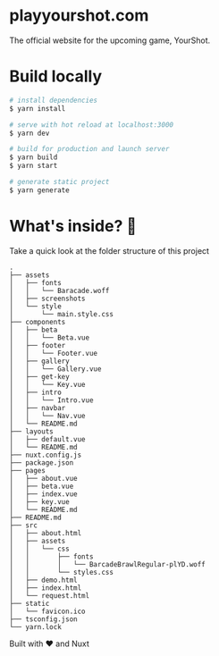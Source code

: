 # playyourshot.com

The official website for the upcoming game, YourShot. 

# Build locally

```bash
# install dependencies
$ yarn install

# serve with hot reload at localhost:3000
$ yarn dev

# build for production and launch server
$ yarn build
$ yarn start

# generate static project
$ yarn generate
```

# What's inside? 📁

Take a quick look at the folder structure of this project

```
.
├── assets
│   ├── fonts
│   │   └── Baracade.woff
│   ├── screenshots
│   └── style
│       └── main.style.css
├── components
│   ├── beta
│   │   └── Beta.vue
│   ├── footer
│   │   └── Footer.vue
│   ├── gallery
│   │   └── Gallery.vue
│   ├── get-key
│   │   └── Key.vue
│   ├── intro
│   │   └── Intro.vue
│   ├── navbar
│   │   └── Nav.vue
│   └── README.md
├── layouts
│   ├── default.vue
│   └── README.md
├── nuxt.config.js
├── package.json
├── pages
│   ├── about.vue
│   ├── beta.vue
│   ├── index.vue
│   ├── key.vue
│   └── README.md
├── README.md
├── src
│   ├── about.html
│   ├── assets
│   │   └── css
│   │       ├── fonts
│   │       │   └── BarcadeBrawlRegular-plYD.woff
│   │       └── styles.css
│   ├── demo.html
│   ├── index.html
│   └── request.html
├── static
│   └── favicon.ico
├── tsconfig.json
└── yarn.lock
```

Built with :heart: and Nuxt